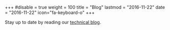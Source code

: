 +++
#disable = true
weight = 100
title = "Blog"
lastmod = "2016-11-22"
date = "2016-11-22"
icon="fa-keyboard-o"
+++

Stay up to date by reading our [technical blog](/blog).